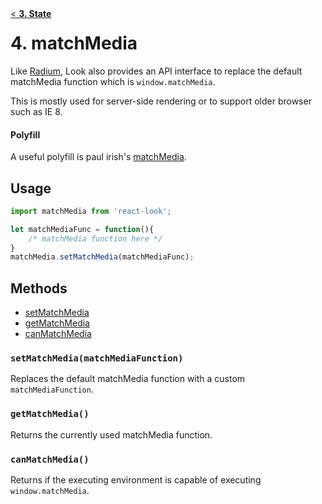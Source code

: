 <div style="float:left"><a href="State.md">< <b>3. State</b></a></div>

# 4. matchMedia
Like [Radium](https://github.com/FormidableLabs/radium/tree/master/docs/api#configsetmatchmedia), Look also provides an API interface to replace the default matchMedia function which is `window.matchMedia`. 

This is mostly used for server-side rendering or to support older browser such as IE 8.
#### Polyfill
A useful polyfill is paul irish's [matchMedia](https://github.com/paulirish/matchMedia.js/).

## Usage
```javascript
import matchMedia from 'react-look';

let matchMediaFunc = function(){
	/* matchMedia function here */
}
matchMedia.setMatchMedia(matchMediaFunc);
```

## Methods
- [setMatchMedia](#setmatchmediamatchmediafunction)
- [getMatchMedia](#getmatchmedia)
- [canMatchMedia](#canmatchmedia)


### `setMatchMedia(matchMediaFunction)`
Replaces the default matchMedia function with a custom `matchMediaFunction`. 

### `getMatchMedia()`
Returns the currently used matchMedia function.

### `canMatchMedia()`
Returns if the executing environment is capable of executing `window.matchMedia`. 